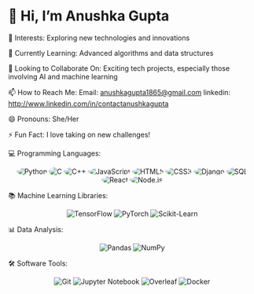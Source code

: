 <h1>👋 Hi, I’m Anushka Gupta</h1>

👀 Interests:
Exploring new technologies and innovations

🌱 Currently Learning:
Advanced algorithms and data structures

💞️ Looking to Collaborate On:
Exciting tech projects, especially those involving AI and machine learning

📫 How to Reach Me:
Email: anushkagupta1865@gmail.com
linkedin: http://www.linkedin.com/in/contactanushkagupta

😄 Pronouns:
She/Her

⚡ Fun Fact:
I love taking on new challenges!

💻 Programming Languages:
<div align="center">
  <img src="https://img.shields.io/badge/Python-3776AB?style=flat&logo=python&logoColor=white" alt="Python" style="border-radius: 50%;"/>
  <img src="https://img.shields.io/badge/C-A8B9CC?style=flat&logo=c&logoColor=white" alt="C" style="border-radius: 50%;"/>
  <img src="https://img.shields.io/badge/C++-00599C?style=flat&logo=c%2B%2B&logoColor=white" alt="C++" style="border-radius: 50%;"/>
  <img src="https://img.shields.io/badge/JavaScript-F7DF1E?style=flat&logo=javascript&logoColor=black" alt="JavaScript" style="border-radius: 50%;"/>
  <img src="https://img.shields.io/badge/HTML5-E34F26?style=flat&logo=html5&logoColor=white" alt="HTML5" style="border-radius: 50%;"/>
  <img src="https://img.shields.io/badge/CSS3-1572B6?style=flat&logo=css3&logoColor=white" alt="CSS3" style="border-radius: 50%;"/>
  <img src="https://img.shields.io/badge/Django-092E20?style=flat&logo=django&logoColor=white" alt="Django" style="border-radius: 50%;"/>
  <img src="https://img.shields.io/badge/SQL-4479A1?style=flat&logo=postgresql&logoColor=white" alt="SQL" style="border-radius: 50%;"/>
  <img src="https://img.shields.io/badge/React-61DAFB?style=flat&logo=react&logoColor=black" alt="React" style="border-radius: 50%;"/>
  <img src="https://img.shields.io/badge/Node.js-339933?style=flat&logo=nodedotjs&logoColor=white" alt="Node.js" style="border-radius: 50%;"/>
</div>

📚 Machine Learning Libraries:
<div align="center">
  <img src="https://img.shields.io/badge/TensorFlow-FF6F00?style=for-the-badge&logo=tensorflow&logoColor=white" alt="TensorFlow"/>
  <img src="https://img.shields.io/badge/PyTorch-EE4C2C?style=for-the-badge&logo=pytorch&logoColor=white" alt="PyTorch"/>
  <img src="https://img.shields.io/badge/Scikit--Learn-F7931E?style=for-the-badge&logo=scikit-learn&logoColor=black" alt="Scikit-Learn"/>
</div>

📊 Data Analysis:
<div align="center">
  <img src="https://img.shields.io/badge/Pandas-150458?style=for-the-badge&logo=pandas&logoColor=white" alt="Pandas"/>
  <img src="https://img.shields.io/badge/NumPy-013243?style=for-the-badge&logo=numpy&logoColor=white" alt="NumPy"/>
</div>

🛠️ Software Tools:
<div align="center">
  <img src="https://img.shields.io/badge/Git-F05032?style=for-the-badge&logo=git&logoColor=white" alt="Git"/>
  <img src="https://img.shields.io/badge/Jupyter-F37626?style=for-the-badge&logo=jupyter&logoColor=white" alt="Jupyter Notebook"/>
  <img src="https://img.shields.io/badge/Overleaf-47A141?style=for-the-badge&logo=overleaf&logoColor=white" alt="Overleaf"/>
  <img src="https://img.shields.io/badge/Docker-2496ED?style=for-the-badge&logo=docker&logoColor=white" alt="Docker"/>
</div>
